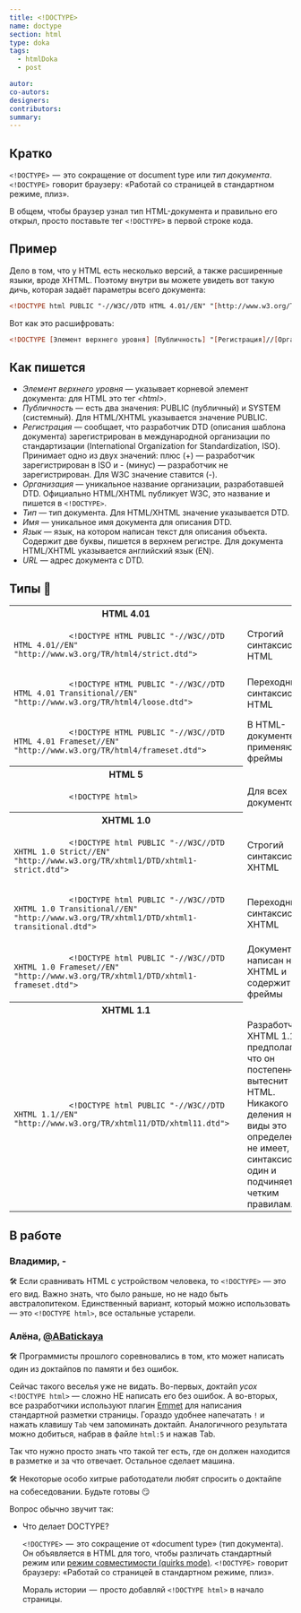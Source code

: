 ```yaml
---
title: <!DOCTYPE>
name: doctype
section: html
type: doka
tags:
  - htmlDoka
  - post

autor:
co-autors:
designers:
contributors:
summary:
---
```


## Кратко

<code><!DOCTYPE></code>  —  это сокращение от document type или _тип документа_. <code><!DOCTYPE></code>  говорит браузеру: «Работай со страницей в стандартном режиме, плиз».

В общем, чтобы браузер узнал тип HTML-документа и правильно его открыл, просто поставьте тег <code><!DOCTYPE></code> в первой строке кода.

## Пример

Дело в том, что у HTML есть несколько версий, а также расширенные языки, вроде XHTML. Поэтому внутри вы можете увидеть вот такую дичь, которая задаёт параметры всего документа:

```html
<!DOCTYPE html PUBLIC "-//W3C//DTD HTML 4.01//EN" "[http://www.w3.org/TR/html4/strict.dtd](http://www.w3.org/TR/html4/strict.dtd)">
```

Вот как это расшифровать:

```html
<!DOCTYPE [Элемент верхнего уровня] [Публичность] "[Регистрация]//[Организация]//[Тип] [Имя]//[Язык]" "[URL]">
```

## Как пишется

- <em>Элемент верхнего уровня</em> — указывает корневой элемент документа: для HTML это тег <em>&lt;html&gt;</em>.
- <em>Публичность</em> — есть два значения: PUBLIC (публичный) и SYSTEM (системный). Для HTML/XHTML указывается значение PUBLIC.
- <em>Регистрация</em> — сообщает, что разработчик DTD (описания шаблона документа) зарегистрирован в международной организации по стандартизации (International Organization for Standardization, ISO). Принимает одно из двух значений: плюс (+) — разработчик зарегистрирован в ISO и - (минус) — разработчик не зарегистрирован. Для W3C значение ставится (-).
- <em>Организация</em> — уникальное название организации, разработавшей DTD. Официально HTML/XHTML публикует W3C, это название и пишется в <code><!DOCTYPE></code>.
- <em>Тип</em> — тип документа. Для HTML/XHTML значение указывается DTD.
- <em>Имя</em> — уникальное имя документа для описания DTD.
- <em>Язык</em> — язык, на котором написан текст для описания объекта. Содержит две буквы, пишется в верхнем регистре. Для документа HTML/XHTML указывается английский язык (EN).
- <em>URL</em> — адрес документа с DTD.

## Типы 🤖

<table class="table">
    <tr>
        <th colspan="2">
            HTML 4.01
        </th>
    </tr>
    <tr>
        <td class="table__item table__item_half"><code>
            &lt;!DOCTYPE HTML PUBLIC "-//W3C//DTD HTML 4.01//EN" "http://www.w3.org/TR/html4/strict.dtd"&gt;
        </code><td>
        <td class="table__item table__item_half">Строгий синтаксис HTML</td>
    <tr>
    <tr>
        <td class="table__item table__item_half"><code>
            &lt;!DOCTYPE HTML PUBLIC "-//W3C//DTD HTML 4.01 Transitional//EN" "http://www.w3.org/TR/html4/loose.dtd"&gt;
        </code><td>
        <td class="table__item table__item_half">Переходный синтаксис HTML</td>
    <tr>
    <tr>
        <td class="table__item table__item_half"><code>
            &lt;!DOCTYPE HTML PUBLIC "-//W3C//DTD HTML 4.01 Frameset//EN" "http://www.w3.org/TR/html4/frameset.dtd"&gt;
        </code><td>
        <td class="table__item table__item_half">В HTML-документе применяются фреймы</td>
    <tr>
    <tr>
        <th colspan="2">
            HTML 5
        </th>
    </tr>
    <tr>
        <td class="table__item table__item_half"><code>
            &lt;!DOCTYPE html&gt;
        </code><td>
        <td class="table__item table__item_half">Для всех документов</td>
    <tr>
    <tr>
        <th colspan="2">
            XHTML 1.0
        </th>
    </tr>
    <tr>
        <td class="table__item table__item_half"><code>
            &lt;!DOCTYPE html PUBLIC "-//W3C//DTD XHTML 1.0 Strict//EN" "http://www.w3.org/TR/xhtml1/DTD/xhtml1-strict.dtd"&gt;
        </code><td>
        <td class="table__item table__item_half">Строгий синтаксис XHTML</td>
    <tr>
    <tr>
        <td class="table__item table__item_half"><code>
            &lt;!DOCTYPE html PUBLIC "-//W3C//DTD XHTML 1.0 Transitional//EN" "http://www.w3.org/TR/xhtml1/DTD/xhtml1-transitional.dtd"&gt;
        </code><td>
        <td class="table__item table__item_half">Переходный синтаксис XHTML</td>
    <tr>
    <tr>
        <td class="table__item table__item_half"><code>
            &lt;!DOCTYPE html PUBLIC "-//W3C//DTD XHTML 1.0 Frameset//EN" "http://www.w3.org/TR/xhtml1/DTD/xhtml1-frameset.dtd"&gt;
        </code><td>
        <td class="table__item table__item_half">Документ написан на XHTML и содержит фреймы</td>
    <tr>
    <tr>
        <th colspan="2">
            XHTML 1.1
        </th>
    </tr>
    <tr>
        <td class="table__item table__item_half"><code>
            &lt;!DOCTYPE html PUBLIC "-//W3C//DTD XHTML 1.1//EN" "http://www.w3.org/TR/xhtml11/DTD/xhtml11.dtd"&gt;
        </code><td>
        <td class="table__item table__item_half">Разработчики XHTML 1.1 предполагают, что он постепенно вытеснит HTML. Никакого деления на виды это определение не имеет, синтаксис один и подчиняется четким правилам.</td>
    <tr>
</table>

## В работе

<h3>Владимир, <span class="twitter">-</span></h3>

🛠 Если сравнивать HTML с устройством человека, то <code>&lt;!DOCTYPE&gt;</code> — это его вид. Важно знать, что было раньше, но не надо быть австралопитеком. Единственный вариант, который можно использовать — это <code>&lt;!DOCTYPE html&gt;</code>, все остальные устарели.

<h3>Алёна, <a href="https://twitter.com/ABatickaya" target="_blank" rel="nofollow noopener noreferrer" class="twitter">@ABatickaya</a></h3>

🛠 Программисты прошлого соревновались в том, кто может написать один из доктайпов по памяти и без ошибок.

Сейчас такого веселья уже не видать. Во-первых, доктайп <i>усох</i> <code>&lt;!DOCTYPE html&gt;</code> — сложно НЕ написать его без ошибок. А во-вторых, все разработчики используют плагин [Emmet](https://emmet.io/) для написания стандартной разметки страницы. Гораздо удобнее напечатать `!` и нажать клавишу `Tab` чем запоминать доктайп. Аналогичного результата можно добиться, набрав в файле <code>html:5</code> и нажав Tab.

Так что нужно просто знать что такой тег есть, где он должен находится в разметке и за что отвечает. Остальное сделает машина.

🛠 Некоторые особо хитрые работодатели любят спросить о доктайпе на собеседовании. Будьте готовы 😏

Вопрос обычно звучит так:

- Что делает DOCTYPE?

  <code><!DOCTYPE></code>  —  это сокращение от «document type» (тип документа). Он объявляется в HTML для того, чтобы различать стандартный режим или [режим совместимости (quirks mode)](https://quirks.spec.whatwg.org/#history). <code><!DOCTYPE></code>  говорит браузеру: «Работай со страницей в стандартном режиме, плиз».

  Мораль истории  —  просто добавляй <code>&lt;!DOCTYPE html&gt;</code> в начало страницы.
